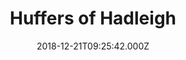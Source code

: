 ---
date: 2018-12-21T09:25:42.000Z
title: Huffers of Hadleigh
latitude: 52.044768970680046
longitude: 0.9528065517153052
category: checkin
---